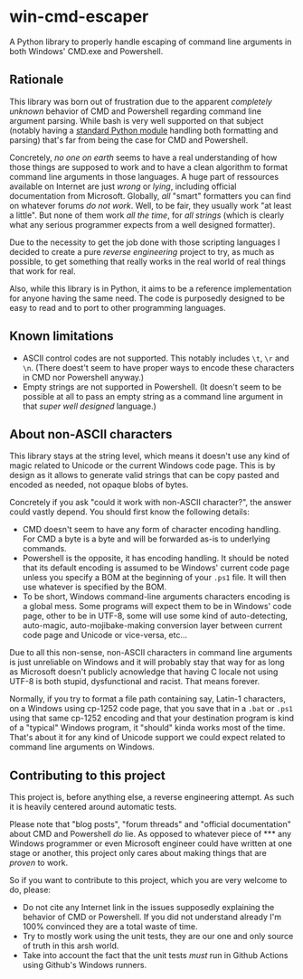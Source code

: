 # win-cmd-escaper

A Python library to properly handle escaping of command line arguments in both Windows' CMD.exe and Powershell.

## Rationale

This library was born out of frustration due to the apparent *completely unknown* behavior of CMD and Powershell regarding command line argument parsing. While bash is very well supported on that subject (notably having a [standard Python module](https://docs.python.org/3/library/shlex.html?highlight=shlex#module-shlex) handling both formatting and parsing) that's far from being the case for CMD and Powershell.

Concretely, *no one on earth* seems to have a real understanding of how those things are supposed to work and to have a clean algorithm to format command line arguments in those languages. A huge part of ressources available on Internet are just *wrong* or *lying*, including official documentation from Microsoft. Globally, *all* "smart" formatters you can find on whatever forums *do not work*. Well, to be fair, they usually work "at least a little". But none of them work *all the time*, for *all strings* (which is clearly what any serious programmer expects from a well designed formatter).

Due to the necessity to get the job done with those scripting languages I decided to create a pure *reverse engineering* project to try, as much as possible, to get something that really works in the real world of real things that work for real.

Also, while this library is in Python, it aims to be a reference implementation for anyone having the same need. The code is purposedly designed to be easy to read and to port to other programming languages.

## Known limitations

* ASCII control codes are not supported. This notably includes `\t`, `\r` and `\n`. (There doest't seem to have proper ways to encode these characters in CMD nor Powershell anyway.)
* Empty strings are not supported in Powershell. (It doesn't seem to be possible at all to pass an empty string as a command line argument in that *super well designed* language.)

## About non-ASCII characters

This library stays at the string level, which means it doesn't use any kind of magic related to Unicode or the current Windows code page. This is by design as it allows to generate valid strings that can be copy pasted and encoded as needed, not opaque blobs of bytes.

Concretely if you ask "could it work with non-ASCII character?", the answer could vastly depend. You should first know the following details:

* CMD doesn't seem to have any form of character encoding handling. For CMD a byte is a byte and will be forwarded as-is to underlying commands.
* Powershell is the opposite, it has encoding handling. It should be noted that its default encoding is assumed to be Windows' current code page unless you specify a BOM at the beginning of your `.ps1` file. It will then use whatever is specified by the BOM.
* To be short, Windows command-line arguments characters encoding is a global mess. Some programs will expect them to be in Windows' code page, other to be in UTF-8, some will use some kind of auto-detecting, auto-magic, auto-mojibake-making conversion layer between current code page and Unicode or vice-versa, etc...

Due to all this non-sense, non-ASCII characters in command line arguments is just unreliable on Windows and it will probably stay that way for as long as Microsoft doesn't publicly acnowledge that having C locale not using UTF-8 is both stupid, dysfunctional and racist. That means forever.

Normally, if you try to format a file path containing say, Latin-1 characters, on a Windows using cp-1252 code page, that you save that in a `.bat` or `.ps1` using that same cp-1252 encoding and that your destination program is kind of a "typical" Windows program, it "should" kinda works most of the time. That's about it for any kind of Unicode support we could expect related to command line arguments on Windows.

## Contributing to this project

This project is, before anything else, a reverse engineering attempt. As such it is heavily centered around automatic tests.

Please note that "blog posts", "forum threads" and "official documentation" about CMD and Powershell *do* lie. As opposed to whatever piece of *** any Windows programmer or even Microsoft engineer could have written at one stage or another, this project only cares about making things that are *proven* to work.

So if you want to contribute to this project, which you are very welcome to do, please:

* Do not cite any Internet link in the issues supposedly explaining the behavior of CMD or Powershell. If you did not understand already I'm 100% convinced they are a total waste of time.
* Try to mostly work using the unit tests, they are our one and only source of truth in this arsh world.
* Take into account the fact that the unit tests *must* run in Github Actions using Github's Windows runners.
